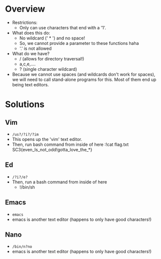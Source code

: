 # Overview
- Restrictions: 
	- Only can use characters that end with a '1'. 
- What does this do: 
	- No wildcard (' * ') and no space!
	- So, we cannot provide a parameter to these functions haha
	- '.' is not allowed
- What do we have? 
	- / (allows for directory traversal!) 
	- a,c,e,....
	- ? (single character wildcard) 
- Because we cannot use spaces (and wildcards don't work for spaces), we will need to call stand-alone programs for this. Most of them end up being text editors. 

# Solutions

## Vim 
- ``/us?/?i?/?im``
- This opens up the 'vim' text editor.
- Then, run bash command from inside of here
	:!cat flag.txt
	SC3{even_Is_not_odd!gotta_love_the_*}

## Ed 
- ``/?i?/e?``
- Then, run a bash command from inside of here
	- !/bin/sh

## Emacs
- ``emacs``
- emacs is another text editor (happens to only have good characters!) 

## Nano
- ``/bin/n?no``
- emacs is another text editor (happens to only have good characters!) 